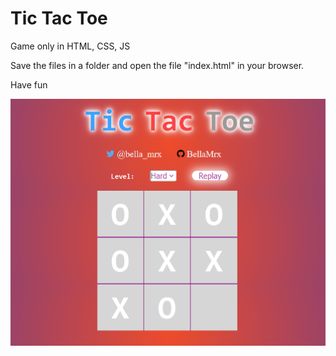 # Tic Tac Toe

Game only in HTML, CSS, JS

Save the files in a folder and open the file "index.html" in your browser.

Have fun


![Preview](PreviewTTT.PNG)